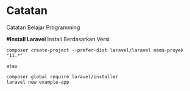 # Catatan
Catatan Belajar Programming

**#Install Laravel**
Install Berdasarkan Versi

```
composer create-project --prefer-dist laravel/laravel nama-proyek "11.*"

atau

composer global require laravel/installer
laravel new example-app
```
